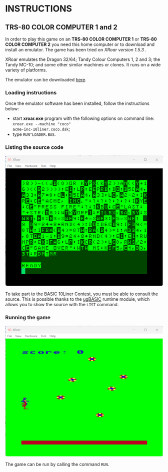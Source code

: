 # INSTRUCTIONS

## TRS-80 COLOR COMPUTER 1 and 2

In order to play this game on an **TRS-80 COLOR COMPUTER 1** or **TRS-80 COLOR COMPUTER 2** you need this home computer or to download and install an emulator. The game has been tried on *XRoar version 1.5.3* .

XRoar emulates the Dragon 32/64; Tandy Colour Computers 1, 2 and 3; the Tandy MC-10; and some other similar machines or clones. It runs on a wide variety of platforms.

The emulator can be downloaded [here](https://www.6809.org.uk/xroar/).

### Loading instructions

Once the emulator software has been installed, follow the instructions below:
 - start **xroar.exe** program with the following options on command line:<br>
 <code>xroar.exe --machine "coco" acme-inc-10liner.coco.dsk</code>;
 - type <code>RUN"LOADER.BAS</code>.
 
### Listing the source code

![example of source listing](../pictures/coco-listing.png)

To take part to the BASIC 10Liner Contest, you must be able to consult the source. This is possible thanks to the [ugBASIC](https://ugbasic.iwashere.eu) runtime module, which allows you to show the source with the `LIST` command.

### Running the game

![example of running](../pictures/coco-game.png)

The game can be run by calling the command `RUN`.
